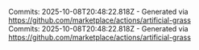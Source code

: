 Commits: 2025-10-08T20:48:22.818Z - Generated via https://github.com/marketplace/actions/artificial-grass
<br>
Commits: 2025-10-08T20:48:22.818Z - Generated via https://github.com/marketplace/actions/artificial-grass
<br>
